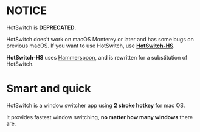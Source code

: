 # NOTICE

HotSwitch is **DEPRECATED**.

HotSwitch does't work on macOS Monterey or later and has some bugs on previous macOS.
If you want to use HotSwitch, use **[HotSwitch-HS](https://github.com/oniatsu/HotSwitch-HS)**.

**HotSwitch-HS** uses [Hammerspoon](https://www.hammerspoon.org/), and is rewritten for a substitution of HotSwitch.

# Smart and quick

HotSwitch is a window switcher app using **2 stroke hotkey** for mac OS.

It provides fastest window switching, **no matter how many windows** there are.

